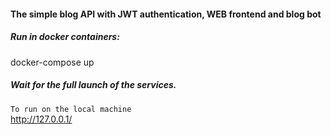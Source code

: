 #### The simple blog API with JWT authentication, WEB frontend and blog bot

##### Run in docker containers:

docker-compose up

##### Wait for the full launch of the services.

`To run on the local machine`<br>
http://127.0.0.1/



